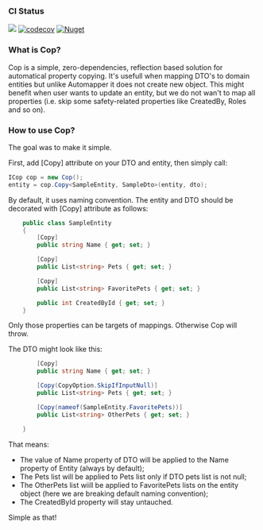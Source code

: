 ### CI Status
[![](https://github.com/MadSciencist/Cop/workflows/ci/badge.svg)](https://github.com/MadSciencist/Cop/actions)
[![codecov](https://codecov.io/gh/MadSciencist/Cop/branch/master/graph/badge.svg)](https://codecov.io/gh/MadSciencist/Cop)
[![Nuget](https://img.shields.io/nuget/v/Cop)](https://www.nuget.org/packages/Cop)

### What is Cop?
Cop is a simple, zero-dependencies, reflection based solution for automatical property copying. It's usefull when mapping DTO's to domain entities but unlike Automapper it does not create new object. This might benefit when user wants to update an entity, but we do not wan't to map all properties (i.e. skip some safety-related properties like CreatedBy, Roles and so on).

### How to use Cop?
The goal was to make it simple.

First, add [Copy] attribute on your DTO and entity, then simply call:

```csharp
ICop cop = new Cop();
entity = cop.Copy<SampleEntity, SampleDto>(entity, dto);
```

By default, it uses naming convention.
The entity and DTO should be decorated with [Copy] attribute as follows:
```csharp
    public class SampleEntity
    {
        [Copy]
        public string Name { get; set; }

        [Copy]
        public List<string> Pets { get; set; }

        [Copy]
        public List<string> FavoritePets { get; set; }

        public int CreatedById { get; set; }
    }
```
Only those properties can be targets of mappings. Otherwise Cop will throw.

The DTO might look like this:
```csharp
        [Copy]
        public string Name { get; set; }

        [Copy(CopyOption.SkipIfInputNull)]
        public List<string> Pets { get; set; }

        [Copy(nameof(SampleEntity.FavoritePets))]
        public List<string> OtherPets { get; set; }

    }
```
That means:
 *  The value of Name property of DTO will be applied to the Name property of Entity (always by default);
 *  The Pets list will be applied to Pets list only if DTO pets list is not null;
 *  The OtherPets list wiill be applied to FavoritePets lists on the entity object (here we are breaking default naming convention);
 *  The CreatedById property will stay untauched.

Simple as that!